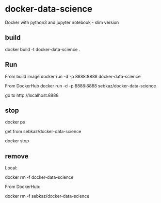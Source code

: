 # docker-data-science
Docker with python3 and jupyter notebook - slim version


## build

docker build -t docker-data-science .


## Run 
From build image
docker run -d -p 8888:8888 docker-data-science

From DockerHub
docker run -d -p 8888:8888 sebkaz/docker-data-science

go to http://localhost:8888

## stop
docker ps 

get <id> from sebkaz/docker-data-science

docker stop <id>

## remove 
Local:
  
docker rm -f docker-data-science

From DockerHub:
  
docker rm -f sebkaz/docker-data-science
